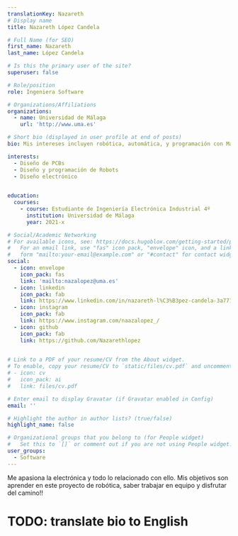 ```yaml
---
translationKey: Nazareth
# Display name
title: Nazareth López Candela

# Full Name (for SEO)
first_name: Nazareth 
last_name: López Candela

# Is this the primary user of the site?
superuser: false

# Role/position
role: Ingeniera Software

# Organizations/Affiliations
organizations:
  - name: Universidad de Málaga
    url: 'http://www.uma.es'

# Short bio (displayed in user profile at end of posts)
bio: Mis intereses incluyen robótica, automática, y programación con Matlab Simulink. 

interests:
  - Diseño de PCBs
  - Diseño y programación de Robots
  - Diseño electrónico 
 

education:
  courses:
    - course: Estudiante de Ingeniería Electrónica Industrial 4º
      institution: Universidad de Málaga
      year: 2021-x

# Social/Academic Networking
# For available icons, see: https://docs.hugoblox.com/getting-started/page-builder/#icons
#   For an email link, use "fas" icon pack, "envelope" icon, and a link in the
#   form "mailto:your-email@example.com" or "#contact" for contact widget.
social:
  - icon: envelope
    icon_pack: fas
    link: 'mailto:nazalopez@uma.es'
  - icon: linkedin
    icon_pack: fab
    link: https://www.linkedin.com/in/nazareth-l%C3%B3pez-candela-3a7713332/
  - icon: instagram
    icon_pack: fab
    link: https://www.instagram.com/naazalopez_/
  - icon: github
    icon_pack: fab
    link: https://github.com/Nazarethlopez

    
# Link to a PDF of your resume/CV from the About widget.
# To enable, copy your resume/CV to `static/files/cv.pdf` and uncomment the lines below.
# - icon: cv
#   icon_pack: ai
#   link: files/cv.pdf

# Enter email to display Gravatar (if Gravatar enabled in Config)
email: ''

# Highlight the author in author lists? (true/false)
highlight_name: false

# Organizational groups that you belong to (for People widget)
#   Set this to `[]` or comment out if you are not using People widget.
user_groups:
  - Software
---
```




Me apasiona la electrónica y todo lo relacionado con ello. Mis objetivos son aprender en este proyecto de robótica,
saber trabajar en equipo y disfrutar del camino!!

# TODO: translate bio to English
